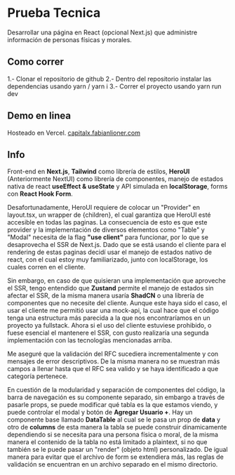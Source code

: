 # Prueba Tecnica

Desarrollar una página en React (opcional Next.js) que administre información de personas físicas y morales.

## Como correr

1.- Clonar el repositorio de github
2.- Dentro del repositorio instalar las dependencias usando yarn / yarn i
3.- Correr el proyecto usando yarn run dev

## Demo en linea

Hosteado en Vercel. [capitalx.fabianlioner.com](https://capitalx.fabianlioner.com)

## Info

Front-end en **Next.js**, **Tailwind** como librería de estilos, **HeroUI** (Anteriormente NextUI) como librería de componentes, manejo de estados nativa de react **useEffect & useState** y API simulada en **localStorage**, forms con **React Hook Form**.

Desafortunadamente, HeroUI requiere de colocar un "Provider" en layout.tsx, un wrapper de {children}, el cual garantiza que HeroUI esté accesible en todas las paginas. La consecuencia de esto es que este provider y la implementación de diversos elementos como "Table" y "Modal" necesita de la flag **"use client"** para funcionar, por lo que se desaprovecha el SSR de Next.js. Dado que se está usando el cliente para el rendering de estas paginas decidí usar el manejo de estados nativo de react, con el cual estoy muy familiarizado, junto con localStorage, los cuales corren en el cliente.

Sin embargo, en caso de que quisieran una implementación que aproveche el SSR, tengo entendido que **Zustand** permite el manejo de estados sin afectar el SSR, de la misma manera usaría **ShadCN** o una librería de componentes que no necesite del cliente. Aunque este haya sido el caso, el usar el cliente me permitió usar una mock-api, la cual hace que el código tenga una estructura más parecida a la que nos encontraríamos en un proyecto ya fullstack. Ahora si el uso del cliente estuviese prohibido, o fuese esencial el mantenere el SSR, con gusto realizaría una segunda implementación con las tecnologías mencionadas arriba.

Me aseguré que la validación del RFC sucediera incrementalmente y con mensajes de error descriptivos. De la misma manera no se muestran más campos a llenar hasta que el RFC sea valido y se haya identificado a que categoría pertenece.

En cuestión de la modularidad y separación de componentes del código, la barra de navegación es su componente separado, sin embargo a través de pasarle props, se puede modificar qué tabla es la que estamos viendo, y puede controlar el modal y botón de **Agregar Usuario +**. Hay un componente base llamado **DataTable** al cual se le pasa un prop de **data** y otro de **columns** de esta manera la tabla se puede construir dinamicamente dependiendo si se necesita para una persona física o moral, de la misma manera el contenido de la tabla no está limitado a plaintext, si no que también se le puede pasar un "render" (objeto html) personalizado. De igual manera para evitar que el archivo de form se extendiera más, las reglas de validación se encuentran en un archivo separado en el mismo directorio.
